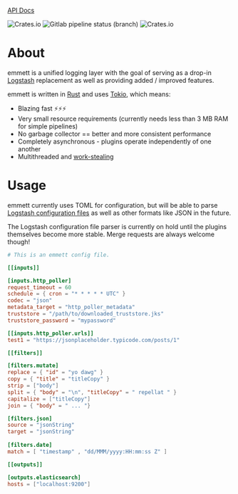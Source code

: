 [API Docs](https://docs.rs/emmett/*/emmett/)

![Crates.io](https://img.shields.io/crates/v/emmett.svg)
![Gitlab pipeline status (branch)](https://img.shields.io/gitlab/pipeline/andrewbanchich/emmett/master.svg)
![Crates.io](https://img.shields.io/crates/d/emmett.svg)

# About

emmett is a unified logging layer with the goal of serving as a drop-in [Logstash](https://www.elastic.co/products/logstash) replacement as well as
providing added / improved features.

emmett is written in [Rust](https://www.rust-lang.org/) and uses [Tokio](https://tokio.rs/), which means:

- Blazing fast ⚡⚡⚡
- Very small resource requirements (currently needs less than 3 MB RAM for simple pipelines)
- No garbage collector == better and more consistent performance
- Completely asynchronous - plugins operate independently of one another
- Multithreaded and [work-stealing](https://en.wikipedia.org/wiki/Work_stealing)

# Usage

emmett currently uses TOML for configuration, but will be able to parse [Logstash configuration files](https://www.elastic.co/guide/en/logstash/7.0/configuration-file-structure.html) as well as other formats like JSON in the future.

The Logstash configuration file parser is currently on hold until the plugins themselves become more stable.
Merge requests are always welcome though!

```toml
# This is an emmett config file.

[[inputs]]

[inputs.http_poller]
request_timeout = 60
schedule = { cron = "* * * * * UTC" }
codec = "json"
metadata_target = "http_poller_metadata"
truststore = "/path/to/downloaded_truststore.jks"
truststore_password = "mypassword"

[[inputs.http_poller.urls]]
test1 = "https://jsonplaceholder.typicode.com/posts/1"

[[filters]]

[filters.mutate]
replace = { "id" = "yo dawg" }
copy = { "title" = "titleCopy" }
strip = ["body"]
split = { "body" = "\n", "titleCopy" = " repellat " }
capitalize = ["titleCopy"]
join = { "body" = " ... "}

[filters.json]
source = "jsonString"
target = "jsonString"
    
[filters.date]
match = [ "timestamp" , "dd/MMM/yyyy:HH:mm:ss Z" ]	

[[outputs]]

[outputs.elasticsearch]
hosts = ["localhost:9200"]
```
